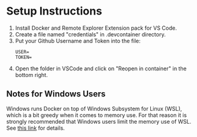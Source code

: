 # Setup Instructions

1. Install Docker and Remote Explorer Extension pack for VS Code.
2. Create a file named "credentials" in .devcontainer directory. 
3. Put your Github Username and Token into the file:
    ```
    USER=
    TOKEN=
    ```
4. Open the folder in VSCode and click on "Reopen in container" in the bottom right.

## Notes for Windows Users

Windows runs Docker on top of Windows Subsystem for Linux (WSL), which is a bit greedy when it comes to memory use. For that reason it is strongly recommended that Windows users limit the memory use of WSL. See [this link](https://docs.microsoft.com/en-us/windows/wsl/wsl-config) for details.